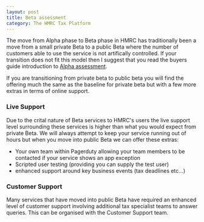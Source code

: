 ```yaml
---
layout: post
title: Beta assessment
category: The HMRC Tax Platform
---
```


The move from Alpha phase to Beta phase in HMRC has traditionally been a move from a small private Beta to a public Beta where the number of customers able to use the service is not artifically controlled. If your transition does not fit this model then I suggest that you read the buyers guide introduction to [Alpha assessment][alpha assessment]. 

If you are transitioning from private beta to public beta you will find the offering much the same as the baseline for private beta but with a few more extras in terms of online support. 

### Live Support

Due to the crital nature of Beta services to HMRC's users the live support level surrounding these services is higher than what you would expect from private Beta. We will always attempt to keep your service running out of hours but when you move into public Beta we can offer these extras: 
* Your own team within Pagerduty allowing your team members to be contacted if your service shows an app exception
* Scripted user testing (providing you can supply the test user)
* enhanced support around key business events (tax deadlines etc...)

### Customer Support

Many services that have moved into public Beta have required an enhanced level of customer support involving additional tax specialist teams to answer queries. This can be organised with the Customer Support team.


[alpha assessment]:			/buyers-guide2/Alpha%20assessment/